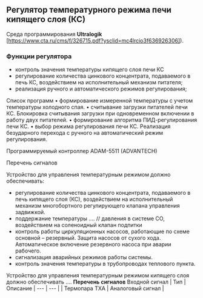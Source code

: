 ## Регулятор температурного режима печи кипящего слоя (КС)

Среда программирования **Ultralogik** [https://www.cta.ru/cms/f/326715.pdf?ysclid=mc4lrcio3f636926306]).

### **Функции регулятора**
- контроль значения температуры кипящего слоя печи КС
- регулирование количества цинкового концентрата, подаваемого в печь КС, воздействием на исполнительный механизм питателя;
- реализация ручного и автоматического режимов регулирования;

Список программ
•	формирование измеренной температуры с учетом температуры холодного спая.
•	считывание загрузки питателей печи КС. Блокировка считывания загрузки при одновременном включении в работу двух питателей.
•	формирование алгоритма ПИД-регулирования печи КС.
•	выбор режима регулирования печи КС. Реализация безударного перехода с ручного на автоматический режим регулирования.

Программируемый контроллер
ADAM-5511 (ADVANTECH)

Перечень сигналов

Устройство для управления температурным режимом должно обеспечивать:
- регулирование количества цинкового концентрата, подаваемого в печь кипящего слоя (КС), воздействием на исполнительный
механизм многобортного регулирующего клапана управления задвижкой.
- поддержание температуры ....
// давления в системе СО, воздействием на соленоидный клапан подпитки
- контроль работы циркуляционных насосов, работающие по схеме основной – резервный. Защита
насосов от сухого хода. Автоматическое включение резервного насоса при аварии рабочего.
- сигнализация аварийных режимов работы системы.
- контроль значения температуры в трубопроводах теплового пункта.

Устройство для управления температурным режимом кипящего слоя должно обеспечивать ....
**Перечень сигналов** 
Входной сигнал | Тип | Описание
| --- | --- | 
| Термопара ТХА | Аналоговый сигнал | 
